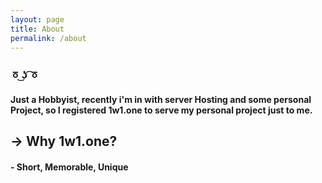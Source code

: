 ```yaml
---
layout: page
title: About
permalink: /about
---
```


### ㆆ ͜ʖ ͡ㆆ
#### Just a Hobbyist, recently i'm in with server Hosting and some personal Project, so I registered 1w1.one to serve my personal project just to me.

## <b>-> Why 1w1.one?</b>
#### -  Short, Memorable, Unique
